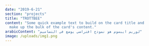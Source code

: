 ```yaml
---
date: "2019-6-21"
section: "projects"
title: "TROTTBEE"
content: "Some quick example text to build on the card title and
  make up the bulk of the card's content."
arabicContent: "لوريم ايبسوم هو نموذج افتراضي يوضع في التصاميم"
image: /uploads/img1.png
---
```

